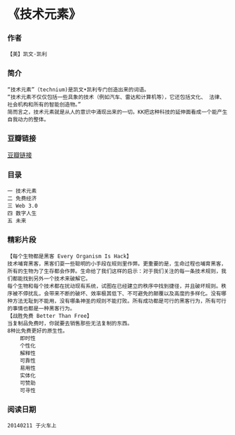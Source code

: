 《技术元素》
==================

### 作者
    【美】凯文·凯利 

### 简介
    “技术元素”（technium)是凯文•凯利专门创造出来的词语。
    “技术元素不仅仅包括一些具象的技术（例如汽车、雷达和计算机等），它还包括文化、 法律、社会机构和所有的智能创造物。”
    简而言之，技术元素就是从人的意识中涌现出来的一切。KK把这种科技的延伸面看成一个能产生自我动力的整体。
   
### 豆瓣链接
  [豆瓣链接](http://book.douban.com/subject/10588021/)

### 目录
    一 技术元素
    二 免费经济
    三 Web 3.0
    四 数字人生
    五 未来

### 精彩片段
    【每个生物都是黑客 Every Organism Is Hack】
    技术哺育黑客，黑客们耍一些聪明的小手段在规则里作弊。更重要的是，生命过程也哺育黑客，所有的生物为了生存都会作弊。生命给了我们这样的启示：对于我们关注的每一条技术规则，我们都能找到另外一个技术来破解它。
    每个生物和每个技术都在扰动现有系统，试图在已经建立的秩序中找到捷径，并且破坏规则。秩序被不停扰乱，会带来不断的破坏、效率极其低下、不可避免的颠覆以及高度的多样化。没有哪种方法无耻到不能用，没有哪条神圣的规则不能打败。所有成功都是可行的黑客行为，所有可行的事情也都是一种黑客行为。
    【战胜免费 Better Than Free】
    当复制品免费时，你就要去销售那些无法复制的东西。
    8种比免费更好的原生性。
        即时性
        个性化
        解释性
        可靠性
        易用性
        实体化
        可赞助
        可寻性

### 阅读日期
    20140211 于火车上